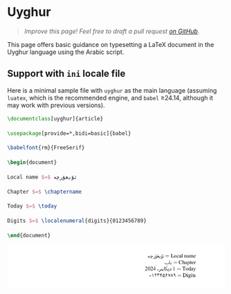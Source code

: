 # Uyghur

<blockquote>
  <p><em>Improve this page! Feel free to draft a pull request <a href="https://github.com/latex3/babel/tree/docs/docs">on GitHub</a></em>.</p>
</blockquote>

This page offers basic guidance on typesetting a LaTeX document in the
Uyghur language using the Arabic script.

## Support with `ini` locale file

Here is a minimal sample file with `uyghur` as the main language
(assuming `luatex`, which is the recommended engine, and `babel` ≥24.14,
although it may work with previous versions).

```tex
\documentclass[uyghur]{article}

\usepackage[provide=*,bidi=basic]{babel}

\babelfont{rm}{FreeSerif}

\begin{document}

Local name $=$ ئۇيغۇرچە

Chapter $=$ \chaptername

Today $=$ \today

Digits $=$ \localenumeral{digits}{0123456789}

\end{document}
```

![](../media/locale-uyghur.png)